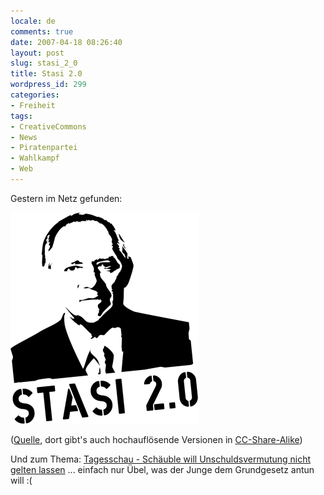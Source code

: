 ```yaml
---
locale: de
comments: true
date: 2007-04-18 08:26:40
layout: post
slug: stasi_2_0
title: Stasi 2.0
wordpress_id: 299
categories:
- Freiheit
tags:
- CreativeCommons
- News
- Piratenpartei
- Wahlkampf
- Web
---
```


Gestern im Netz gefunden:

![](/images/2007-04-18-stasi_2_0/schaeuble.png)

([Quelle](http://www.dataloo.de/stasi-20-525.html), dort gibt's auch
hochauflösende Versionen in
[CC-Share-Alike](http://creativecommons.org/licenses/by-nc-sa/2.0/de/))

Und zum Thema: [Tagesschau - Schäuble will Unschuldsvermutung nicht gelten lassen](http://www.tagesschau.de/aktuell/meldungen/0,,OID6637218_REF1,00.html)
... einfach nur Übel, was der Junge dem Grundgesetz antun will :(
